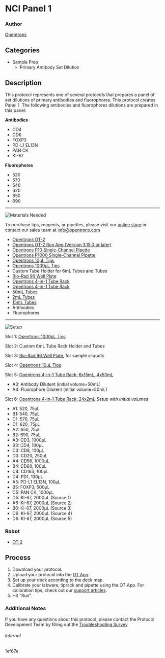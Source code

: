 # NCI Panel 1

### Author
[Opentrons](https://opentrons.com/)

## Categories
* Sample Prep
	* Primary Antibody Set Dilution


## Description
This protocol represents one of several protocols that prepares a panel of set dilutions of primary antibodies and fluorophores. This protocol creates Panel 1. The following antibodies and fluorophores dilutions are prepared in this panel:

**Antibodies**
* CD4
* CD8
* FOXP3
* PD-L1 EL13N
* PAN CK
* KI-67

**Fluorophores**
* 520
* 570
* 540
* 620
* 650
* 690

---
![Materials Needed](https://s3.amazonaws.com/opentrons-protocol-library-website/custom-README-images/001-General+Headings/materials.png)

To purchase tips, reagents, or pipettes, please visit our [online store](https://shop.opentrons.com/) or contact our sales team at [info@opentrons.com](mailto:info@opentrons.com)

* [Opentrons OT-2](https://shop.opentrons.com/collections/ot-2-robot/products/ot-2)
* [Opentrons OT-2 Run App (Version 3.15.0 or later)](https://opentrons.com/ot-app/)
* [Opentrons P10 Single-Channel Pipette](https://shop.opentrons.com/collections/ot-2-pipettes)
* [Opentrons P1000 Single-Channel Pipette](https://shop.opentrons.com/collections/ot-2-pipettes)
* [Opentrons 10µL Tips](https://shop.opentrons.com/collections/opentrons-tips/products/opentrons-10ul-tips)
* [Opentrons 1000µL Tips](https://shop.opentrons.com/collections/opentrons-tips/products/opentrons-1000ul-tips)
* Custom Tube Holder for 6mL Tubes and Tubes
* [Bio-Rad 96 Well Plate](https://labware.opentrons.com/biorad_96_wellplate_200ul_pcr?category=wellPlate)
* [Opentrons 4-in-1 Tube Rack](https://shop.opentrons.com/collections/racks-and-adapters/products/tube-rack-set-1)
* [Opentrons 4-in-1 Tube Rack](https://shop.opentrons.com/collections/racks-and-adapters/products/tube-rack-set-1)
* [50mL Tubes](https://shop.opentrons.com/collections/tubes/products/nest-50-ml-centrifuge-tube)
* [2mL Tubes](https://shop.opentrons.com/collections/tubes/products/nest-2-0-ml-microcentrifuge-tubes)
* [15mL Tubes](https://shop.opentrons.com/collections/tubes/products/nest-15-ml-centrifuge-tube)
* Antibodies
* Fluorophores



---
![Setup](https://s3.amazonaws.com/opentrons-protocol-library-website/custom-README-images/001-General+Headings/Setup.png)

Slot 1: [Opentrons 1000µL Tips](https://shop.opentrons.com/collections/opentrons-tips/products/opentrons-1000ul-tips)

Slot 2: Custom 6mL Tube Rack Holder and Tubes

Slot 3: [Bio-Rad 96 Well Plate](https://labware.opentrons.com/biorad_96_wellplate_200ul_pcr?category=wellPlate), for sample aliquots

Slot 4: [Opentrons 10µL Tips](https://shop.opentrons.com/collections/opentrons-tips/products/opentrons-10ul-tips)

Slot 5: [Opentrons 4-in-1 Tube Rack; 6x15mL, 4x50mL](https://shop.opentrons.com/collections/racks-and-adapters/products/tube-rack-set-1)
* A3: Antibody Dilutent (initial volume=50mL)
* A4: Fluorophore Dilutent (initial volume=50mL)

Slot 6: [Opentrons 4-in-1 Tube Rack; 24x2mL](https://shop.opentrons.com/collections/racks-and-adapters/products/tube-rack-set-1)
*Setup with initial volumes*
* A1: 520, 75µL
* B1: 540, 75µL
* C1: 570, 75µL
* D1: 620, 75µL
* A2: 650, 75µL
* B2: 690, 75µL
* A3: CD3, 1000µL
* B3: CD4, 100µL
* C3: CD8, 100µL
* D3: CD20, 250µL
* A4: CD56, 1000µL
* B4: CD68, 100µL
* C4: CD163, 100µL
* D4: PD1, 100µL
* A5: PD-L1 EL13N, 100µL
* B5: FOXP3, 500µL
* C5: PAN CK, 1000µL
* D5: KI-67, 2000µL (Source 1)
* A6: KI-67, 2000µL (Source 2)
* B6: KI-67, 2000µL (Source 3)
* C6: KI-67, 2000µL (Source 4)
* D6: KI-67, 2000µL (Source 5)





### Robot
* [OT-2](https://opentrons.com/ot-2)

## Process

1. Download your protocol.
2. Upload your protocol into the [OT App](https://opentrons.com/ot-app).
3. Set up your deck according to the deck map.
4. Calibrate your labware, tiprack and pipette using the OT App. For calibration tips, check out our [support articles](https://support.opentrons.com/en/collections/1559720-guide-for-getting-started-with-the-ot-2).
5. Hit "Run".

### Additional Notes
If you have any questions about this protocol, please contact the Protocol Development Team by filling out the [Troubleshooting Survey](https://protocol-troubleshooting.paperform.co/).

###### Internal
1ef67e
